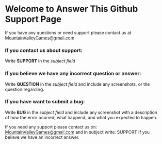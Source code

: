# Welcome to Answer This Github Support Page

If you have any questions or need support please contact us at MountainValleyGames@gmail.com

### If you contact us about support:
Write **SUPPORT** in the _subject field_

### If you believe we have any incorrect question or answer:
Write **QUESTION** in the _subject field_ and include any screenshots, or the question regarding. 

### If you have want to submit a bug:
Write **BUG** in the _subject field_ and include any screenshot with a description of how the error ocurred, what happend, and what you expected to happen. 

If you need any support please contact us on: MountainValleyGames@gmail.com and in subject write: SUPPORT
If you believe we have an incorrect answer. 
